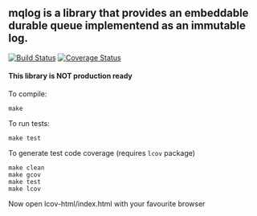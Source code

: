 ## mqlog is a library that provides an embeddable durable queue implementend as an immutable log.

[![Build Status](https://travis-ci.org/rbruggem/mqlog.svg?branch=master)](https://travis-ci.org/rbruggem/mqlog)  [![Coverage Status](https://coveralls.io/repos/github/rbruggem/mqlog/badge.svg)](https://coveralls.io/github/rbruggem/mqlog)

#### This library is NOT production ready

To compile:

`make`

To run tests:

`make test`

To generate test code coverage (requires `lcov` package)

```
make clean
make gcov
make test
make lcov
```
Now open lcov-html/index.html with your favourite browser
